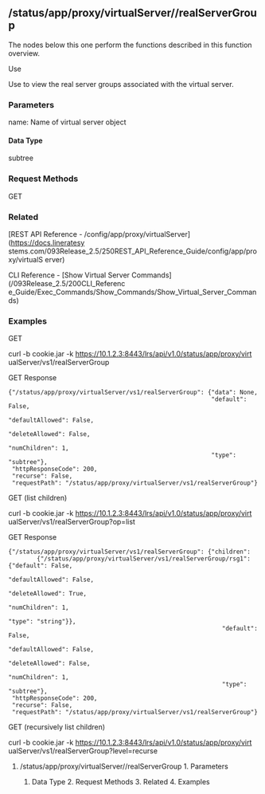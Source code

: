 ## /status/app/proxy/virtualServer/<name>/realServerGroup

The nodes below this one perform the functions described in this function
overview.

Use

Use to view the real server groups associated with the virtual server.

### Parameters

name: Name of virtual server object

#### Data Type

subtree

### Request Methods

GET

### Related

[REST API Reference - /config/app/proxy/virtualServer](https://docs.lineratesy
stems.com/093Release_2.5/250REST_API_Reference_Guide/config/app/proxy/virtualS
erver)

CLI Reference - [Show Virtual Server Commands](/093Release_2.5/200CLI_Referenc
e_Guide/Exec_Commands/Show_Commands/Show_Virtual_Server_Commands)

### Examples

GET

curl -b cookie.jar -k https://10.1.2.3:8443/lrs/api/v1.0/status/app/proxy/virt
ualServer/vs1/realServerGroup

GET Response

    
    
    {"/status/app/proxy/virtualServer/vs1/realServerGroup": {"data": None,
                                                             "default": False,
                                                             "defaultAllowed": False,
                                                             "deleteAllowed": False,
                                                             "numChildren": 1,
                                                             "type": "subtree"},
     "httpResponseCode": 200,
     "recurse": False,
     "requestPath": "/status/app/proxy/virtualServer/vs1/realServerGroup"}
    

GET (list children)

curl -b cookie.jar -k https://10.1.2.3:8443/lrs/api/v1.0/status/app/proxy/virt
ualServer/vs1/realServerGroup?op=list

GET Response

    
    
    {"/status/app/proxy/virtualServer/vs1/realServerGroup": {"children": 
            {"/status/app/proxy/virtualServer/vs1/realServerGroup/rsg1": {"default": False,
                                                                              "defaultAllowed": False,
                                                                              "deleteAllowed": True,
                                                                              "numChildren": 1,
                                                                              "type": "string"}},
                                                                "default": False,
                                                                "defaultAllowed": False,
                                                                "deleteAllowed": False,
                                                                "numChildren": 1,
                                                                "type": "subtree"},
     "httpResponseCode": 200,
     "recurse": False,
     "requestPath": "/status/app/proxy/virtualServer/vs1/realServerGroup"}
    

GET (recursively list children)

curl -b cookie.jar -k https://10.1.2.3:8443/lrs/api/v1.0/status/app/proxy/virt
ualServer/vs1/realServerGroup?level=recurse

  1. /status/app/proxy/virtualServer/<name>/realServerGroup
    1. Parameters
      1. Data Type
    2. Request Methods
    3. Related
    4. Examples

